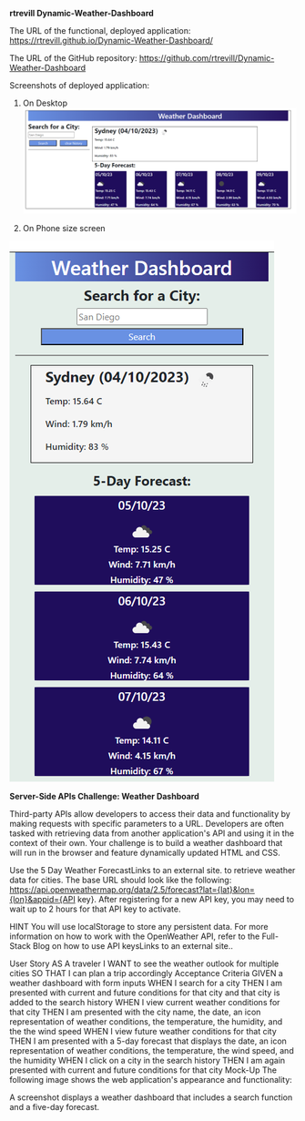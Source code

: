 **rtrevill Dynamic-Weather-Dashboard**

The URL of the functional, deployed application: https://rtrevill.github.io/Dynamic-Weather-Dashboard/

The URL of the GitHub repository: https://github.com/rtrevill/Dynamic-Weather-Dashboard

Screenshots of deployed application:

1. On Desktop
![Alt text](<assets/Pictures/Screenshot DWD - Desktop.png>)


2. On Phone size screen

![Alt text](<assets/Pictures/Screenshot DWD - Mobile.png>)


**Server-Side APIs Challenge: Weather Dashboard**

Third-party APIs allow developers to access their data and functionality by making requests with specific parameters to a URL. Developers are often tasked with retrieving data from another application's API and using it in the context of their own. Your challenge is to build a weather dashboard that will run in the browser and feature dynamically updated HTML and CSS.

Use the 5 Day Weather ForecastLinks to an external site. to retrieve weather data for cities. The base URL should look like the following: https://api.openweathermap.org/data/2.5/forecast?lat={lat}&lon={lon}&appid={API key}. After registering for a new API key, you may need to wait up to 2 hours for that API key to activate.

HINT
You will use localStorage to store any persistent data. For more information on how to work with the OpenWeather API, refer to the Full-Stack Blog on how to use API keysLinks to an external site..

User Story
AS A traveler
I WANT to see the weather outlook for multiple cities
SO THAT I can plan a trip accordingly
Acceptance Criteria
GIVEN a weather dashboard with form inputs
WHEN I search for a city
THEN I am presented with current and future conditions for that city and that city is added to the search history
WHEN I view current weather conditions for that city
THEN I am presented with the city name, the date, an icon representation of weather conditions, the temperature, the humidity, and the the wind speed
WHEN I view future weather conditions for that city
THEN I am presented with a 5-day forecast that displays the date, an icon representation of weather conditions, the temperature, the wind speed, and the humidity
WHEN I click on a city in the search history
THEN I am again presented with current and future conditions for that city
Mock-Up
The following image shows the web application's appearance and functionality:

A screenshot displays a weather dashboard that includes a search function and a five-day forecast.